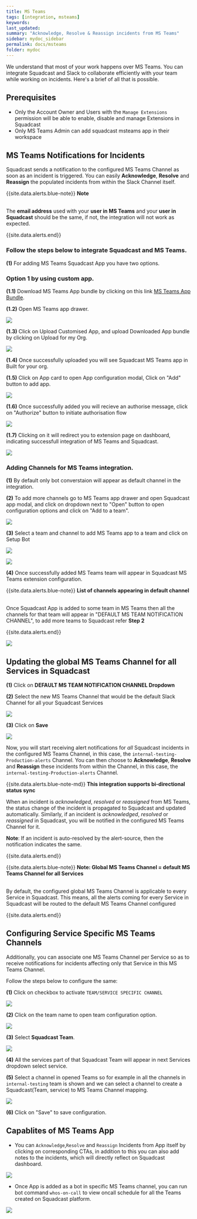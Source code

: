 ```yaml
---
title: MS Teams
tags: [integration, msteams]
keywords:
last_updated:
summary: "Acknowledge, Resolve & Reassign incidents from MS Teams"
sidebar: mydoc_sidebar
permalink: docs/msteams
folder: mydoc
---
```


We understand that most of your work happens over MS Teams. You can integrate Squadcast and Slack to collaborate efficiently with your team while working on incidents. Here's a brief of all that is possible.

## Prerequisites

- Only the Account Owner and Users with the `Manage Extensions` permission will be able to enable, disable and manage Extensions in Squadcast
- Only MS Teams Admin can add squadcast msteams app in their workspace

## MS Teams Notifications for Incidents

Squadcast sends a notification to the configured MS Teams Channel as soon as an incident is triggered. You can easily **Acknowledge**, **Resolve** and **Reassign** the populated incidents from within the Slack Channel itself.

{{site.data.alerts.blue-note}}
<b>Note</b><br/><br/><p>The <b>email address</b> used with your <b>user in MS Teams</b> and your <b>user in Squadcast</b> should be the same, if not, the integration will not work as expected.</p>
{{site.data.alerts.end}}

### Follow the steps below to integrate Squadcast and MS Teams.

**(1)** For adding MS Teams Squadcast App you have two options.

### Option 1 by using custom app.

**(1.1)** Download MS Teams App bundle by clicking on this link [MS Teams App Bundle]().

**(1.2)** Open MS Teams app drawer.

![](images/teams_app.png)

**(1.3)** Click on Upload Customised App, and upload Downloaded App bundle by clicking on Upload for my Org.

![](images/msteams_custom_app.png)

**(1.4)** Once successfully uploaded you will see Squadcast MS Teams app in Built for your org.

**(1.5)** Click on App card to open App configuration modal, Click on "Add" button to add app.

![](images/msteams_app_modal.png)

**(1.6)** Once successfully added you will recieve an authorise message, click on "Authorize" button to initiate authorisation flow

![](images/msteams_authorise_message.png)

**(1.7)** Clicking on it will redirect you to extension page on dashboard, indicating successfull integration of MS Teams and Squadcast.

![](images/msteam_successfull_integration.png)

### Adding Channels for MS Teams integration.

**(1)** By default only bot converstaion will appear as default channel in the integration.

**(2)** To add more channels go to MS Teams app drawer and open Squadcast app modal, and click on dropdown next to "Open" button to open configuration options and click on "Add to a team".

![](images/msteams_app_add_to_team.png)

**(3)** Select a team and channel to add MS Teams app to a team and click on Setup Bot

![](images/msteams_select_channel.png)

![](images/msteams_setup_bot.png)

**(4)** Once successfully added MS Teams team will appear in Squadcast MS Teams extension configuration.

{{site.data.alerts.blue-note}}
<b>List of channels appearing in default channel</b>
<br/><br/>

<p>Once Squadcast App is added to some team in MS Teams then all the channels for that team will appear in "DEFAULT MS TEAM NOTIFICATION CHANNEL", to add more teams to Squadcast refer <b>Step 2</b> </p>
{{site.data.alerts.end}}

![](images/msteams_team_channel.png)

## Updating the global MS Teams Channel for all Services in Squadcast

**(1)** Click on **DEFAULT MS TEAM NOTIFICATION CHANNEL Dropdown**

**(2)** Select the new MS Teams Channel that would be the default Slack Channel for all your Squadcast Services

![](images/msteams_team_channel.png)

**(3)** Click on **Save**

![](images/msteams_team_save.png)

Now, you will start receiving alert notifications for _all_ Squadcast incidents in the configured MS Teams Channel, in this case, the `internal-testing-Production-alerts` Channel. You can then choose to **Acknowledge**, **Resolve** and **Reassign** these incidents from within the Channel, in this case, the `internal-testing-Production-alerts` Channel.

{{site.data.alerts.blue-note-md}}
**This integration supports bi-directional status sync**

When an incident is _acknowledged_, _resolved_ or _reassigned_ from MS Teams, the status change of the incident is propagated to Squadcast and updated automatically. Similarly, if an incident is _acknowledged_, _resolved_ or _reassigned_ in Squadcast, you will be notified in the configured MS Teams Channel for it.

**Note**: If an incident is auto-resolved by the alert-source, then the notification indicates the same.

{{site.data.alerts.end}}

{{site.data.alerts.blue-note}}
<b>Note: Global MS Teams Channel = default MS Teams Channel for all Services</b>
<br/><br/><p>By default, the configured global MS Teams Channel is applicable to every Service in Squadcast. This means, all the alerts coming for every Service in Squadcast will be routed to the default MS Teams Channel configured</p>
{{site.data.alerts.end}}

## Configuring Service Specific MS Teams Channels

Additionally, you can associate one MS Teams Channel per Service so as to receive notifications for incidents affecting only that Service in this MS Teams Channel.

Follow the steps below to configure the same:

**(1)** Click on checkbox to activate `TEAM/SERVICE SPECIFIC CHANNEL`

![](images/msteams_teams_service_specific.png)

**(2)** Click on the team name to open team configuration option.

![](images/msteam_team_config.png)

**(3)** Select **Squadcast Team**.

![](images/msteams_select_sq_team.png)

**(4)** All the services part of that Squadcast Team will appear in next Services dropdown select service.

**(5)** Select a channel in opened Teams so for example in all the channels in `internal-testing` team is shown and we can select a channel to create a Squadcast(Team, service) to MS Teams Channel mapping.

![](images/msteams_select_team_channels.png)

**(6)** Click on "Save" to save configuration.

## Capablites of MS Teams App

- You can `Acknowledge`,`Resolve` and `Reassign` Incidents from App itself by clicking on corresponding CTAs, in addition to this you can also add notes to the incidents, which will directly reflect on Squadcast dashboard.

![](images/msteams_message.png)

- Once App is added as a bot in specific MS Teams channel, you can run bot command `whos-on-call` to view oncall schedule for all the Teams created on Squadcast platform.

![](images/msteams_sq_command.png)
